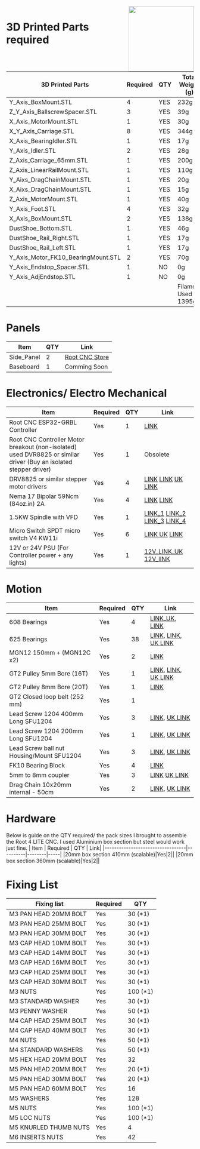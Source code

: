 <img align="right" width=175 src="https://github.com/RootCNC/Root-4-CNC/blob/master/Media/R_Logo.png" />

# 3D Printed Parts required

|	3D Printed Parts  	|	Required	|	QTY	|	Total Weight (g)	|
|	-------	|	------	|	-------	|	-------	|
|	Y_Axis_BoxMount.STL	|	4	|	YES	|	232g	|
|	Z_Y_Axis_BallscrewSpacer.STL	|	3	|	YES	|	39g	|
|	X_Axis_MotorMount.STL	|	1	|	YES	|	30g	|
|	X_Y_Axis_Carriage.STL	|	8	|	YES	|	344g	|
|	X_Axis_BearingIdler.STL	|	1	|	YES	|	17g	|
|	Y_Axis_Idler.STL	|	2	|	YES	|	28g	|
|	Z_Axis_Carriage_65mm.STL	|	1	|	YES	|	200g	|
|	Z_Axis_LinearRailMount.STL	|	1	|	YES	|	110g	|
|	Y_Aixs_DragChainMount.STL	|	1	|	YES	|	20g	|
|	X_Aixs_DragChainMount.STL	|	1	|	YES	|	15g	|
|	Z_Axis_MotorMount.STL	|	1	|	YES	|	40g	|
|	Y_Axis_Foot.STL	|	4	|	YES	|	32g	|
|	X_Axis_BoxMount.STL	|	2	|	YES	|	138g	|
|	DustShoe_Bottom.STL	|	1	|	YES	|	46g	|
|	DustShoe_Rail_Right.STL	|	1	|	YES	|	17g	|
|	DustShoe_Rail_Left.STL	|	1	|	YES	|	17g	|
|	Y_Axis_Motor_FK10_BearingMount.STL	|	2	|	YES	|	70g	|
|	Y_Axis_Endstop_Spacer.STL	|	1	|	NO	|	0g	|
|	Y_Axis_AdjEndstop.STL	|	1	|	NO	|	0g	|
|		|		|		|	Filament Used = 1395g	|



# Panels
| Item               | QTY    | Link|
|----------------------------------|--------|-----|
|Side_Panel|2|[Root CNC Store](https://rootcnc.com/product/root-4-lite-side-panels/)|
|Baseboard |1|Comming Soon|


# Electronics/ Electro Mechanical
| Item               | Required | QTY    | Link|
|----------------------------------|----------|--------|-----|
|Root CNC ESP32-GRBL Controller |Yes|1|[LINK](https://rootcnc.com/product/root-controller-rev-2-1/)|
|Root CNC Controller Motor breakout (non-isolated) used DVR8825 or similar driver (Buy an isolated stepper driver) |Yes|1|Obsolete|
|DRV8825 or similar stepper motor drivers|Yes|4|[LINK](https://s.click.aliexpress.com/e/_A3iYCN) [LINK](https://s.click.aliexpress.com/e/_97wkVB) [UK LINK](https://amzn.to/3yf2EHw)
| Nema 17 Bipolar 59Ncm (84oz.in) 2A              | Yes       | 4      | [LINK](https://www.omc-stepperonline.com/nema-17-bipolar-59ncm-84oz-in-2a-42x48mm-4-wires-w-1m-cable-connector-17hs19-2004s1?tracking=5efc6f6300e83) [LINK](https://www.omc-stepperonline.com/5pcs-of-nema-17-bipolaire-59ncm-84oz-in-2a-42x48mm-4-fils-w-1m-cable-connector-5-17hs19-2004s1?tracking=5efc6f6300e83)
|1.5KW Spindle with VFD|Yes|1|[LINK_1](https://s.click.aliexpress.com/e/_dX0JKm3) [LINK_2](https://s.click.aliexpress.com/e/_dT4xs63) [LINK_3](https://s.click.aliexpress.com/e/_dSjt6gr) [LINK_4](https://s.click.aliexpress.com/e/_dSUhh43)
|Micro Switch SPDT micro switch V4 KW11i|Yes|6|[LINK UK](https://amzn.to/31Kf1wC) [LINK](https://s.click.aliexpress.com/e/_ATnQCz)| 
|12V or 24V PSU (For Controller power + any lights) |Yes|1|[12V_LINK_UK](https://amzn.to/2HxYvIS) [12V_lINK](https://s.click.aliexpress.com/e/_AACYyd)| 


# Motion
| Item               | Required | QTY    | Link|
|----------------------------------|----------|--------|-----|
|608 Bearings               | Yes       | 4      |[LINK_UK](https://amzn.to/3dWB9c6), [LINK](https://s.click.aliexpress.com/e/_ATuujF)|
|625 Bearings               | Yes       | 38      |[LINK](https://s.click.aliexpress.com/e/_9iRVbr),  [LINK](https://s.click.aliexpress.com/e/_Ac5QYN),  [UK LINK](https://amzn.to/33OCsFN)|
|MGN12 150mm + (MGN12C x2)              | Yes       | 2      |[LINK](https://s.click.aliexpress.com/e/_A4Rr41)|
|GT2 Pulley 5mm Bore (16T)              | Yes       | 1       |[LINK](https://s.click.aliexpress.com/e/_9wTL2N),  [LINK](https://s.click.aliexpress.com/e/_9hLamt), [UK LINK](https://amzn.to/3waEtbq)|
|GT2 Pulley 8mm Bore (20T)              | Yes       | 1      |[LINK](https://s.click.aliexpress.com/e/_9wTL2N) |
|GT2 Closed loop belt (252 mm)              | Yes       |  1     ||
|Lead Screw 1204 400mm Long SFU1204               | Yes       | 3      |[LINK](https://s.click.aliexpress.com/e/_9jDD3X),  [UK LINK](https://amzn.to/3eQJNLg)|
|Lead Screw 1204 200mm Long SFU1204               | Yes       | 1      |[LINK](https://s.click.aliexpress.com/e/_Akbvnn), [UK LINK](https://amzn.to/3olI2sE)|
|Lead Screw ball nut Housing/Mount  SFU1204              | Yes       |  3     |[LINK](https://s.click.aliexpress.com/e/_Ak3HhT), [UK LINK](https://amzn.to/3whPGqP)|
|FK10 Bearing Block               | Yes       |  4     |[LINK](https://s.click.aliexpress.com/e/_9RmTwd)|
|5mm to 8mm coupler               | Yes       | 3      |[LINK](https://s.click.aliexpress.com/e/_9AhiTb)  [UK LINK](https://amzn.to/3bwfNC8)|
|Drag Chain 10x20mm internal - 50cm              | Yes       |  2     |[LINK](https://s.click.aliexpress.com/e/_9wV1qz),  [UK LINK](https://amzn.to/3eURTm5)|


# Hardware
Below is guide on the QTY required/ the pack sizes I brought to assemble the Root 4 LITE CNC. I used Aluminium box section but steel would work just fine.
| Item               | Required | QTY    | Link|
|----------------------------------|----------|--------|-----|
|20mm box section 410mm (scalable)|Yes|2||
|20mm box section 360mm (scalable)|Yes|2||

# Fixing List

|	Fixing list	|	Required	|	QTY	|
|	-----	|	-----	|	-----|
|	M3 PAN HEAD 20MM BOLT	|	Yes	|	30 (*1)	|
|	M3 PAN HEAD 25MM BOLT	|	Yes	|	30 (*1)	|
|	M3 PAN HEAD 30MM BOLT	|	Yes	|	30 (*1)	|
|	M3 CAP HEAD  10MM BOLT	|	Yes	|	30 (*1)	|
|	M3 CAP HEAD  14MM BOLT	|	Yes	|	30 (*1)	|
|	M3 CAP HEAD  16MM BOLT	|	Yes	|	30 (*1)	|
|	M3 CAP HEAD  25MM BOLT	|	Yes	|	30 (*1)	|
|	M3 CAP HEAD  30MM BOLT	|	Yes	|	30 (*1)	|
|	M3 NUTS	|	Yes	|	100 (*1)	|
|	M3 STANDARD WASHER	|	Yes	|	30 (*1)	|
|	M3 PENNY WASHER	|	Yes	|	50 (*1)	|
|	M4 CAP HEAD 25MM BOLT	|	Yes	|	30 (*1)	|
|	M4 CAP HEAD 40MM BOLT	|	Yes	|	30 (*1)	|
|	M4 NUTS	|	Yes	|	50 (*1)	|
|	M4 STANDARD WASHERS	|	Yes	|	50 (*1)	|
|	M5 HEX HEAD 20MM BOLT	|	Yes	|	32	|
|	M5 PAN HEAD 20MM BOLT	|	Yes	|	20 (*1)	|
|	M5 PAN HEAD 30MM BOLT	|	Yes	|	20 (*1)	|
|	M5 PAN HEAD 60MM BOLT	|	Yes	|	16	|
|	M5 WASHERS	|	Yes	|	128	|
|	M5 NUTS	|	Yes	|	100 (*1)	|
|	M5 LOC NUTS	|	Yes	|	100  (*1)	|
|	M5 KNURLED THUMB NUTS 	|	Yes	|	4	|
|	M6 INSERTS NUTS	|	Yes	|	42	|






